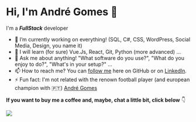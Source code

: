 # Hi, I'm André Gomes 👋


I'm a **_FullStack_** developer 


- 🔭 I’m currently working on everything! (SQL, C#, CSS, WordPress, Social Media, Design, you name it)
- 🌱 I will learn (for sure) Vue.Js, React, Git, Python (more advanced) ...
- 💬 Ask me about anything! "What software do you use?", "What do you enjoy to do?", "What's in your setup?" ...
- 📫 How to reach me? You can [follow me](https://github.com/andrenevesgomes/) here on GitHub or on [LinkedIn](https://www.linkedin.com/in/andreneves-gomes/).
- ⚡ Fun fact: I'm not related with the renown football player (and european champion with 🇵🇹) [André Gomes](https://www.instagram.com/aftgomes21/)

**If you want to buy me a coffee and, maybe, chat a little bit, click below** 👇

<a href="https://www.buymeacoffee.com/andregomes"><img src="https://img.buymeacoffee.com/button-api/?text=Buy me a coffee&emoji=&slug=andregomes&button_colour=FFDD00&font_colour=000000&font_family=Poppins&outline_colour=000000&coffee_colour=ffffff"></a>
